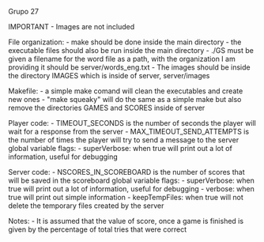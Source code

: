 Grupo 27

IMPORTANT - Images are not included

File organization:
    - make should be done inside the main directory
    - the executable files should also be run inside the main directory
    - ./GS must be given a filename for the word file as a path, with the organization I am providing
        it should be server/words_eng.txt
    - The images should be inside the directory IMAGES which is inside of server, server/images

Makefile:
    - a simple make comand will clean the executables and create new ones
    - "make squeaky" will do the same as a simple make but also remove the directories GAMES and SCORES inside of server

Player code:
    - TIMEOUT_SECONDS is the number of seconds the player will wait for a response from the server
    - MAX_TIMEOUT_SEND_ATTEMPTS is the number of times the player will try to send a message to the server
    global variable flags:
        - superVerbose: when true will print out a lot of information, useful for debugging

Server code:
    - NSCORES_IN_SCOREBOARD is the number of scores that will be saved in the scoreboard
    global variable flags:
        - superVerbose: when true will print out a lot of information, useful for debugging
        - verbose: when true will print out simple information
        - keepTempFiles: when true will not delete the temporary files created by the server
    
Notes:
    - It is assumed that the value of score, once a game is finished is given by the percentage of total tries that were correct